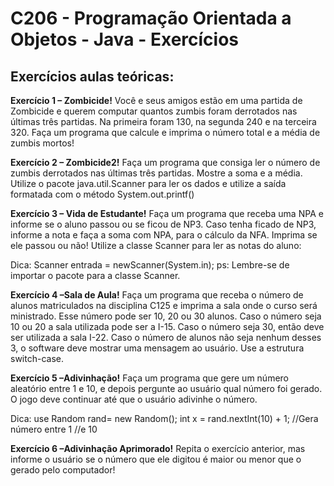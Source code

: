 # C206 - Programação Orientada a Objetos - Java - Exercícios
## Exercícios aulas teóricas:

**Exercício 1 – Zombicide!**
Você e seus amigos estão em uma partida de Zombicide e querem computar quantos zumbis foram derrotados nas últimas três partidas. 
Na primeira foram 130, na segunda 240 e na terceira 320. 
Faça um programa que calcule e imprima o número total e a média de zumbis mortos!

**Exercício 2 – Zombicide2!**
Faça um programa que consiga ler o número de zumbis derrotados nas últimas três partidas. 
Mostre a soma e a média. 
Utilize o pacote java.util.Scanner para ler os dados e utilize a saída formatada com o método System.out.printf()

**Exercício 3 – Vida de Estudante!**
Faça um programa que receba uma NPA e informe se o aluno passou ou se ficou de NP3. 
Caso tenha ficado de NP3, informe a nota e faça a soma com NPA, para o cálculo da NFA. 
Imprima se ele passou ou não! Utilize a classe Scanner para ler as notas do aluno:

Dica: Scanner entrada = newScanner(System.in);
ps: Lembre-se de importar o pacote para a classe Scanner.

**Exercício 4 –Sala de Aula!**
Faça um programa que receba o número de alunos matriculados na disciplina C125 e imprima a sala onde o curso será ministrado. 
Esse número pode ser 10, 20 ou 30 alunos. 
Caso o número seja 10 ou 20 a sala utilizada pode ser a I-15. 
Caso o número seja 30, então deve ser utilizada a sala I-22. 
Caso o número de alunos não seja nenhum desses 3, o software deve mostrar uma mensagem ao usuário. 
Use a estrutura switch-case. 

**Exercício 5 –Adivinhação!**
Faça um programa que gere um número aleatório entre 1 e 10, e depois pergunte ao usuário qual número foi gerado. 
O jogo deve continuar até que o usuário adivinhe o número.

Dica: use    Random rand= new Random();
              int x = rand.nextInt(10) + 1; //Gera número entre 1 //e 10

**Exercício 6 –Adivinhação Aprimorado!**
Repita o exercício anterior, mas informe o usuário se o número que ele digitou é maior ou menor que o gerado pelo computador!
